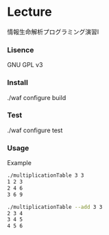 # Lecture
情報生命解析プログラミング演習I

### Lisence
GNU GPL v3

### Install
./waf configure build

### Test
./waf configure test

### Usage
Example
```bash
./multiplicationTable 3 3
1 2 3 
2 4 6 
3 6 9 

./multiplicationTable --add 3 3
2 3 4 
3 4 5 
4 5 6 
```